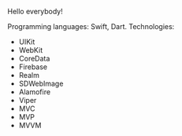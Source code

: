 Hello everybody!

Programming languages: Swift, Dart.
Technologies:
- UIKit
- WebKit
- CoreData
- Firebase
- Realm 
- SDWebImage
- Alamofire
- Viper
- MVC
- MVP
- MVVM


